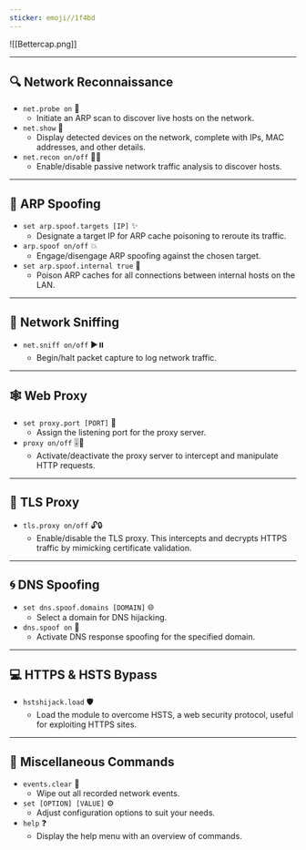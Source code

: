 ```yaml
---
sticker: emoji//1f4bd
---
```


![[Bettercap.png]]

---

## 🔍 **Network Reconnaissance**

- `net.probe on` 👀
    - Initiate an ARP scan to discover live hosts on the network.
- `net.show` 📡
    - Display detected devices on the network, complete with IPs, MAC addresses, and other details.
- `net.recon on/off` 🕵️‍♂️
    - Enable/disable passive network traffic analysis to discover hosts.

---

## 🥷 **ARP Spoofing**

- `set arp.spoof.targets [IP]` ✨
    - Designate a target IP for ARP cache poisoning to reroute its traffic.
- `arp.spoof on/off` 💥
    - Engage/disengage ARP spoofing against the chosen target.
- `set arp.spoof.internal true` 🔁
    - Poison ARP caches for all connections between internal hosts on the LAN.

---

## 📡 **Network Sniffing**

- `net.sniff on/off` ▶️⏸️
    - Begin/halt packet capture to log network traffic.

---

## 🕸 **Web Proxy**

- `set proxy.port [PORT]` 🤖
    - Assign the listening port for the proxy server.
- `proxy on/off` 🎚️🛑
    - Activate/deactivate the proxy server to intercept and manipulate HTTP requests.

---

## 🚦 **TLS Proxy**

- `tls.proxy on/off` 🔓🔒
    - Enable/disable the TLS proxy. This intercepts and decrypts HTTPS traffic by mimicking certificate validation.

---

## 🌀 **DNS Spoofing**

- `set dns.spoof.domains [DOMAIN]` 🌐
    - Select a domain for DNS hijacking.
- `dns.spoof on` 🥷
    - Activate DNS response spoofing for the specified domain.

---

## 💻 **HTTPS & HSTS Bypass**

- `hstshijack.load` 🛡️
    - Load the module to overcome HSTS, a web security protocol, useful for exploiting HTTPS sites.

---

## 📌 **Miscellaneous Commands**

- `events.clear` 🧹
    - Wipe out all recorded network events.
- `set [OPTION] [VALUE]` ⚙️
    - Adjust configuration options to suit your needs.
- `help` ❓
    - Display the help menu with an overview of commands.